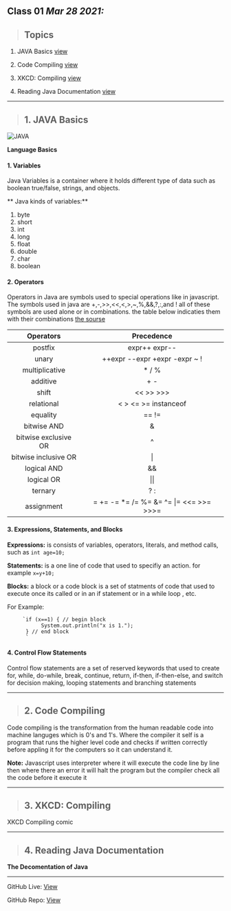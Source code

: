 ## Class 01  *Mar 28 2021:*

> ## Topics

   1. JAVA Basics [view](https://docs.oracle.com/javase/tutorial/java/nutsandbolts/index.html)
    
   2. Code Compiling [view](https://www.reddit.com/r/explainlikeimfive/comments/233dq5/eli5_what_does_it_mean_to_compile_code/) 
    
   3. XKCD: Compiling [view](https://xkcd.com/303/)
   
   4. Reading Java Documentation [view](https://www.dummies.com/programming/java/making-sense-of-javas-api-documentation/)

---


> ## 1.  JAVA Basics

![JAVA](https://miro.medium.com/max/8642/1*iIXOmGDzrtTJmdwbn7cGMw.png)

**Language Basics**

#### 1. **Variables**

  Java Variables is a container where it holds different type of data such as boolean true/false, strings, and objects.

** Java kinds of variables:**

   1. byte 
   2. short 
   3. int 
   4. long 
   5. float 
   6. double 
   7. char 
   8. boolean
   
   

#### 2. **Operators**

  Operators in Java are symbols used to special operations like in javascript. The symbols used in java are +,-,>>,<<,<,>,~,%,&&,?,:,and ! all of these symbols are used alone or in combinations. the table below indicaties them with their combinations [the sourse](https://docs.oracle.com/javase/tutorial/java/nutsandbolts/operators.html) 
  
|       Operators      |                Precedence               |
|:--------------------:|:---------------------------------------:|
| postfix              | expr++ expr--                           |
| unary                | ++expr --expr +expr -expr ~ !           |
| multiplicative       | * / %                                   |
| additive             | + -                                     |
| shift                | << >> >>>                               |
| relational           | < > <= >= instanceof                    |
| equality             | == !=                                   |
| bitwise AND          | &                                       |
| bitwise exclusive OR | ^                                       |
| bitwise inclusive OR | \|                                      |
| logical AND          | &&                                      |
| logical OR           | \|\|                                    |
| ternary              | ? :                                     |
| assignment           | = += -= *= /= %= &= ^= \|= <<= >>= >>>= |


#### 3. **Expressions, Statements, and Blocks**

**Expressions:** is consists of variables, operators, literals, and method calls, such as `int age=10;`

**Statements:** is a one line of code that used to specifiy an action. for example `x=y+10;`

**Blocks:** a block or a code block is a set of statments of code that used to execute once its called or in an if statement or in a while loop , etc.

   For Example: 
   
         `if (x==1) { // begin block 
               System.out.println("x is 1.");
          } // end block 
          `




#### 4. **Control Flow Statements**

Control flow statements are a set of reserved keywords that used to create for, while, do-while, break, continue, return, if-then, if-then-else, and switch for decision making, looping statements and branching statements 

---

> ## 2.  Code Compiling

Code compiling is the transformation from the human readable code into machine languges which is 0's and 1's. Where the compiler it self is a program that runs the higher level code and checks if written correctly before appling it for the computers so it can understand it.

**Note:** Javascript uses interpreter where it will execute the code line by line then where there an error it will halt the program but the compiler check all the code before it execute it 



---

> ## 3.  XKCD: Compiling 

XKCD Compiling comic

---

> ## 4.  Reading Java Documentation 

**The Decomentation of Java**

---

GitHub Live: [View](https://anassawalha95.github.io/reading-notes/Code%20401/Class%2001)

GitHub Repo: [View](https://github.com/anassawalha95/reading-notes/tree/main/Code%20401)
